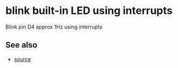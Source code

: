 # blink built-in LED using interrupts

Blink pin D4 approx 1Hz using interrupts


## See also

* [source](https://blog.junix.in/2018/01/20/stm8s-timer2-with-overflow-interrupt/)
